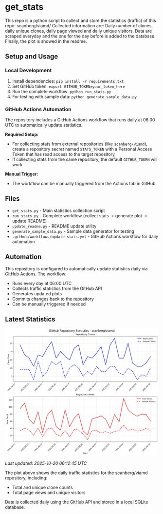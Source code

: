 # get_stats
This repo is a python script to collect and store the statistics (traffic) of this repo: scanberg/viamd/
Collected information are: Daily number of clones, daily unique clones, daily page viewed and daily unique visitors.
Data are scraped everyday and the one for the day before is added to the database. Finally, the plot is showed in the readme.

## Setup and Usage

### Local Development
1. Install dependencies: `pip install -r requirements.txt`
2. Set GitHub token: `export GITHUB_TOKEN=your_token_here`
3. Run the complete workflow: `python run_stats.py`
4. For testing with sample data: `python generate_sample_data.py`

### GitHub Actions Automation
The repository includes a GitHub Actions workflow that runs daily at 06:00 UTC to automatically update statistics.

**Required Setup:**
- For collecting stats from external repositories (like `scanberg/viamd`), create a repository secret named `STATS_TOKEN` with a Personal Access Token that has read access to the target repository
- If collecting stats from the same repository, the default `GITHUB_TOKEN` will work

**Manual Trigger:**
- The workflow can be manually triggered from the Actions tab in GitHub

## Files
- `get_stats.py` - Main statistics collection script
- `run_stats.py` - Complete workflow (collect stats → generate plot → update README)
- `update_readme.py` - README update utility
- `generate_sample_data.py` - Sample data generator for testing
- `.github/workflows/update-stats.yml` - GitHub Actions workflow for daily automation

## Automation
This repository is configured to automatically update statistics daily via GitHub Actions. The workflow:
- Runs every day at 06:00 UTC
- Collects traffic statistics from the GitHub API
- Generates updated plots
- Commits changes back to the repository
- Can be manually triggered if needed











































## Latest Statistics

![Repository Statistics](stats_plot.png)

*Last updated: 2025-10-20 06:12:45 UTC*

The plot above shows the daily traffic statistics for the scanberg/viamd repository, including:
- Total and unique clone counts
- Total page views and unique visitors

Data is collected daily using the GitHub API and stored in a local SQLite database.

